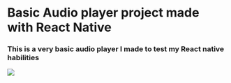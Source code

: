 # Basic Audio player project made with React Native

### This is a very basic audio player I made to test my React native habilities

 ![](https://recordit.co/KAT4O1iksl.gif)


